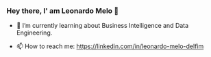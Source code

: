 ### Hey there, I' am Leonardo Melo 👋

<!--
**leomd11/leomd11** is a ✨ _special_ ✨ repository because its `README.md` (this file) appears on your GitHub profile.


<!----Here are some ideas to get you started:

<!---- 🔭 I’m currently working on ...-->
- 🌱 I’m currently learning about Business Intelligence and Data Engineering.
<!---  👯 I’m looking to collaborate on ...
- 🤔 I’m looking for help with ...
- 💬 Ask me about ... -->
- 📫 How to reach me: https://linkedin.com/in/leonardo-melo-delfim
<!-- 
- 😄 Pronouns: ...
- ⚡ Fun fact: ...
-->
